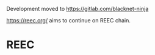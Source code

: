 Development moved to https://gitlab.com/blacknet-ninja

https://reec.org/ aims to continue on REEC chain.
# REEC
